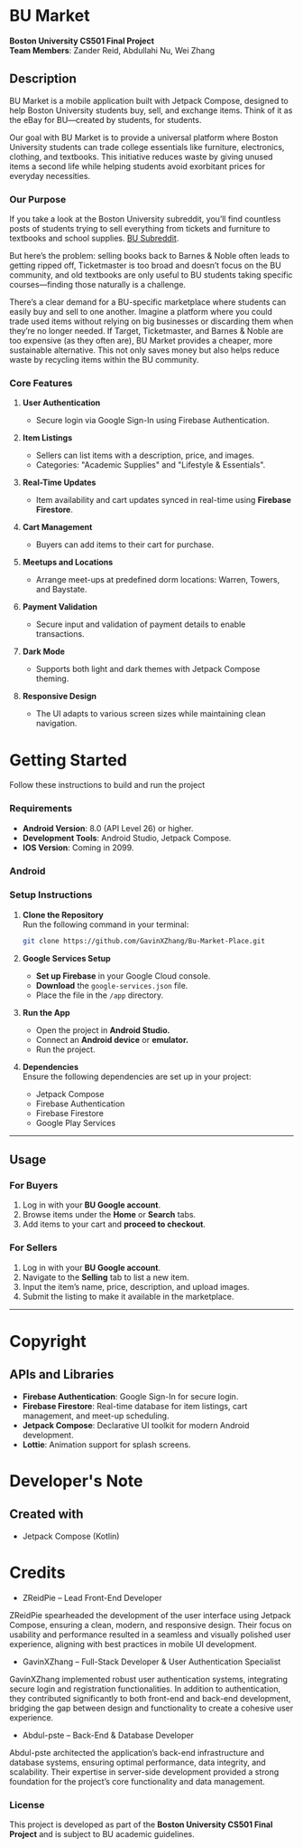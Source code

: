 # BU Market

**Boston University CS501 Final Project**  
**Team Members**: Zander Reid, Abdullahi Nu, Wei Zhang

## Description

BU Market is a mobile application built with Jetpack Compose, designed to help Boston University students buy, sell, and exchange items. Think of it as the eBay for BU—created by students, for students.

Our goal with BU Market is to provide a universal platform where Boston University students can trade college essentials like furniture, electronics, clothing, and textbooks. This initiative reduces waste by giving unused items a second life while helping students avoid exorbitant prices for everyday necessities.

### Our Purpose
If you take a look at the Boston University subreddit, you’ll find countless posts of students trying to sell everything from tickets and furniture to textbooks and school supplies.
[BU Subreddit](https://www.reddit.com/r/BostonU/search/?q=selling&cId=e17eee43-97c8-4605-bac6-d0666b4bdac1&iId=1b0bbca6-63bf-4e12-be28-66911bcbe8b9&sort=new).


But here’s the problem: selling books back to Barnes & Noble often leads to getting ripped off, Ticketmaster is too broad and doesn’t focus on the BU community, and old textbooks are only useful to BU students taking specific courses—finding those naturally is a challenge.

There’s a clear demand for a BU-specific marketplace where students can easily buy and sell to one another. Imagine a platform where you could trade used items without relying on big businesses or discarding them when they’re no longer needed. If Target, Ticketmaster, and Barnes & Noble are too expensive (as they often are), BU Market provides a cheaper, more sustainable alternative. This not only saves money but also helps reduce waste by recycling items within the BU community.

### Core Features  
1. **User Authentication**  
   - Secure login via Google Sign-In using Firebase Authentication.  

2. **Item Listings**  
   - Sellers can list items with a description, price, and images.  
   - Categories: "Academic Supplies" and "Lifestyle & Essentials".  

3. **Real-Time Updates**  
   - Item availability and cart updates synced in real-time using **Firebase Firestore**.  

4. **Cart Management**  
   - Buyers can add items to their cart for purchase.  

5. **Meetups and Locations**  
   - Arrange meet-ups at predefined dorm locations: Warren, Towers, and Baystate.  

6. **Payment Validation**  
   - Secure input and validation of payment details to enable transactions.  

7. **Dark Mode**  
   - Supports both light and dark themes with Jetpack Compose theming.  

8. **Responsive Design**  
   - The UI adapts to various screen sizes while maintaining clean navigation. 

# Getting Started 
Follow these instructions to build and run the project

### Requirements  
- **Android Version**: 8.0 (API Level 26) or higher.
- **Development Tools**: Android Studio, Jetpack Compose. 
- **IOS Version**: Coming in 2099. 

### Android 
### Setup Instructions  
1. **Clone the Repository**  
   Run the following command in your terminal:  
   ```bash
   git clone https://github.com/GavinXZhang/Bu-Market-Place.git
   
2. **Google Services Setup**  
    - **Set up Firebase** in your Google Cloud console.
    - **Download** the `google-services.json` file.
    - Place the file in the `/app` directory.
    
3. **Run the App**
    - Open the project in **Android Studio.**
    - Connect an **Android device** or **emulator.**
    - Run the project.

4. **Dependencies**
    <br> Ensure the following dependencies are set up in your project:
    - Jetpack Compose
    - Firebase Authentication
    - Firebase Firestore
    - Google Play Services

---

## Usage

### For Buyers
1. Log in with your **BU Google account**.
2. Browse items under the **Home** or **Search** tabs.
3. Add items to your cart and **proceed to checkout**.

### For Sellers
1. Log in with your **BU Google account**.
2. Navigate to the **Selling** tab to list a new item.
3. Input the item’s name, price, description, and upload images.
4. Submit the listing to make it available in the marketplace.

---

# Copyright


## APIs and Libraries

- **Firebase Authentication**: Google Sign-In for secure login.
- **Firebase Firestore**: Real-time database for item listings, cart management, and meet-up scheduling.
- **Jetpack Compose**: Declarative UI toolkit for modern Android development.
- **Lottie**: Animation support for splash screens.

# Developer's Note
## Created with
- Jetpack Compose (Kotlin)

# Credits
- ZReidPie – Lead Front-End Developer

ZReidPie spearheaded the development of the user interface using Jetpack Compose, ensuring a clean, modern, and responsive design. Their focus on usability and performance resulted in a seamless and visually polished user experience, aligning with best practices in mobile UI development.

- GavinXZhang – Full-Stack Developer & User Authentication Specialist

GavinXZhang implemented robust user authentication systems, integrating secure login and registration functionalities. In addition to authentication, they contributed significantly to both front-end and back-end development, bridging the gap between design and functionality to create a cohesive user experience.

- Abdul-pste – Back-End & Database Developer

Abdul-pste architected the application’s back-end infrastructure and database systems, ensuring optimal performance, data integrity, and scalability. Their expertise in server-side development provided a strong foundation for the project’s core functionality and data management.


### License
This project is developed as part of the **Boston University CS501 Final Project** and is subject to BU academic guidelines.
